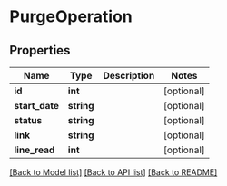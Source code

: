 # PurgeOperation

## Properties
Name | Type | Description | Notes
------------ | ------------- | ------------- | -------------
**id** | **int** |  | [optional] 
**start_date** | **string** |  | [optional] 
**status** | **string** |  | [optional] 
**link** | **string** |  | [optional] 
**line_read** | **int** |  | [optional] 

[[Back to Model list]](../README.md#documentation-for-models) [[Back to API list]](../README.md#documentation-for-api-endpoints) [[Back to README]](../README.md)


